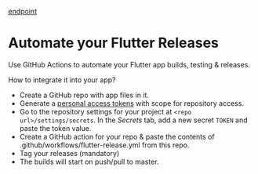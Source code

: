 
[endpoint](goog.eckm)

# Automate your Flutter Releases

Use GitHub Actions to automate your Flutter app builds, testing & releases.

How to integrate it into your app?

- Create a GitHub repo with app files in it.
- Generate a [personal access tokens](https://github.com/settings/tokens) with scope for repository access.
- Go to the repository settings for your project at `<repo url>/settings/secrets`. In the _Secrets_ tab, add a new secret `TOKEN` and paste the token value.
- Create a GitHub action for your repo & paste the contents of .github/workflows/flutter-release.yml from this repo.
- Tag your releases (mandatory)
- The builds will start on push/pull to master.
